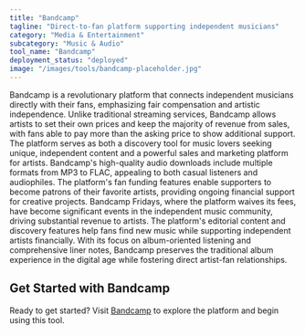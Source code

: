```yaml
---
title: "Bandcamp"
tagline: "Direct-to-fan platform supporting independent musicians"
category: "Media & Entertainment"
subcategory: "Music & Audio"
tool_name: "Bandcamp"
deployment_status: "deployed"
image: "/images/tools/bandcamp-placeholder.jpg"
---
```

Bandcamp is a revolutionary platform that connects independent musicians directly with their fans, emphasizing fair compensation and artistic independence. Unlike traditional streaming services, Bandcamp allows artists to set their own prices and keep the majority of revenue from sales, with fans able to pay more than the asking price to show additional support. The platform serves as both a discovery tool for music lovers seeking unique, independent content and a powerful sales and marketing platform for artists. Bandcamp's high-quality audio downloads include multiple formats from MP3 to FLAC, appealing to both casual listeners and audiophiles. The platform's fan funding features enable supporters to become patrons of their favorite artists, providing ongoing financial support for creative projects. Bandcamp Fridays, where the platform waives its fees, have become significant events in the independent music community, driving substantial revenue to artists. The platform's editorial content and discovery features help fans find new music while supporting independent artists financially. With its focus on album-oriented listening and comprehensive liner notes, Bandcamp preserves the traditional album experience in the digital age while fostering direct artist-fan relationships.
## Get Started with Bandcamp

Ready to get started? Visit [Bandcamp](https://bandcamp.com) to explore the platform and begin using this tool.
